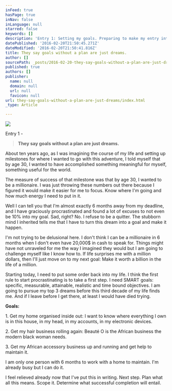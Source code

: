 ```yaml
---
inFeed: true
hasPage: true
inNav: false
inLanguage: null
starred: false
keywords: []
description: 'Entry 1: Setting my goals. Preparing to make my entry into thirties with my head up high.'
datePublished: '2016-02-20T21:50:45.271Z'
dateModified: '2016-02-20T21:50:41.816Z'
title: They say goals without a plan are just dreams.
author: []
sourcePath: _posts/2016-02-20-they-say-goals-without-a-plan-are-just-dreams.md
published: true
authors: []
publisher:
  name: null
  domain: null
  url: null
  favicon: null
url: they-say-goals-without-a-plan-are-just-dreams/index.html
_type: Article

---
```

![](https://the-grid-user-content.s3-us-west-2.amazonaws.com/7b401dd4-860f-4956-9844-73703ec65ca9.jpg)

Entry 1 -

> **They say goals without a plan are just dreams.**

About ten years ago, as I was imagining the course of my
life and setting up milestones for where I wanted to go with this adventure, I
told myself that by age 30, I wanted to have accomplished something meaningful
for myself, something useful for the world. 

The measure of success of that milestone was that by age 30,
I wanted to be a millionaire. I was just throwing these numbers out there
because I figured it would make it easier for me to focus. Know where I'm going
and how much energy I need to put in it.

Well I can tell you that I'm almost exactly 6 months away
from my deadline, and I have graciously procrastinated and found a lot of
excuses to not even be 10% into my goal. Sad, right? No. I refuse to be a
quitter. The stubborn mind I inherited tells me that I have to turn this dream
into a goal and make it happen.

I'm not trying to be delusional here. I don't think I can be
a millionaire in 6 months when I don't even have 20,000$ in cash to speak for.
Things might have not unraveled for me the way I imagined they would but I am
going to challenge myself like I know how to. If life surprises me with a
million dollars, then I'll just move on to my next goal: Make it worth a
billion in the life of a million.

Starting today, I need to put some order back into my life.
I think the first rule to start procrastinating is to take a first step. I need
SMART goals: specific, measurable, attainable, realistic and time bound
objectives. I am going to pursue my top 3 dreams before this third decade of my
life finds me. And if I leave before I get there, at least I would have died
trying.

**Goals:**

1\. Get my home organised inside out: I want to know
where everything I own is in this house, in my head, in my accounts, in my
electronic devices.

2\. Get my hair business rolling again: Beauté O is
the African business the modern black woman needs.

3\. Get my
African accessory business up and running and get help to maintain it.

I am only one person with 6 months to work with a home to
maintain. I'm already busy but I can do it.

I feel relieved already now that I've put this in writing.
Next step. Plan what all this means. Scope it. Determine what successful
completion will entail.
